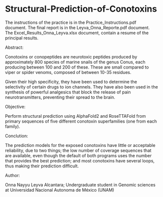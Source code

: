 # Structural-Prediction-of-Conotoxins

The instructions of the practice is in the Practice_Instructions.pdf document.
The final report is in the Leyva_Onna_Reporte.pdf document.
The Excel_Results_Onna_Leyva.xlsx document, contain a resume of the principal results.


Abstract: 

Conotoxins or conopeptides are neurotoxic peptides produced by approximately 800 species of marine snails of the genus Conus, each producing between 100 and 200 of these. These are small compared to viper or spider venoms, composed of between 10-35 residues.

Given their high specificity, they have been used to determine the selectivity of certain drugs to ion channels. They have also been used in the synthesis of powerful analgesics that block the release of pain neurotransmitters, preventing their spread to the brain.

Objective: 

Perform structural prediction using AlphaFold2 and RoseTTAFold from primary sequences of five different conotoxin superfamilies (one from each family).

Conclution: 

The prediction models for the exposed conotoxins have little or acceptable reliability, due to two things; the low number of coverage sequences that are available, even though the default of both programs uses the number that provides the best prediction; and most conotoxins have several loops, thus making their prediction difficult.


Author:
    
Onna Nayyu Leyva Alcantara; Undergraduate student in Genomic sciences at Universidad Nacional Autonoma de México (UNAM)
